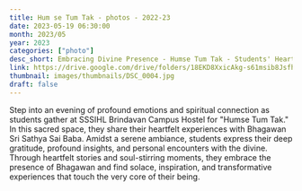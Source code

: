 ```yaml
---
title: Hum se Tum Tak - photos - 2022-23
date: 2023-05-19 06:30:00
month: 2023/05
year: 2023
categories: ["photo"]
desc_short: Embracing Divine Presence - Humse Tum Tak - Students' Heartfelt Experience with Bhagawan Sri Sathya Sai Baba at SSSIHL Brindavan Campus Hostel
link: https://drive.google.com/drive/folders/18EKD8XxicAkg-s61msib8JsfhUY5LR2T?usp=share_link
thumbnail: images/thumbnails/DSC_0004.jpg
draft: false
---
```


 Step into an evening of profound emotions and spiritual connection as students gather at SSSIHL Brindavan Campus Hostel for "Humse Tum Tak." In this sacred space, they share their heartfelt experiences with Bhagawan Sri Sathya Sai Baba. Amidst a serene ambiance, students express their deep gratitude, profound insights, and personal encounters with the divine. Through heartfelt stories and soul-stirring moments, they embrace the presence of Bhagawan and find solace, inspiration, and transformative experiences that touch the very core of their being.